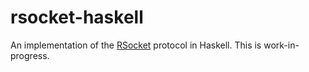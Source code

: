 # rsocket-haskell
An implementation of the [RSocket](https://github.com/rsocket/rsocket) protocol in Haskell.
This is work-in-progress.

